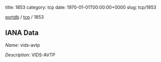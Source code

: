 title: 1853
category: tcp
date: 1970-01-01T00:00:00+0000
slug: tcp/1853

[portdb](/) / [tcp](/category/tcp.html) / 1853


## IANA Data

_Name:_ vids-avtp

_Description:_ VIDS-AVTP

